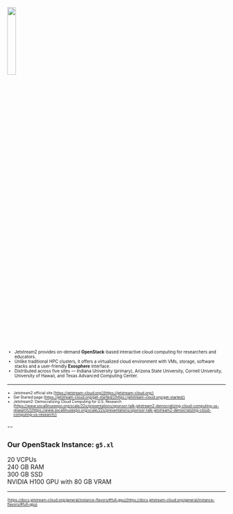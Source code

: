 <img src="https://sciencegateways.org/app/site/media/images/Gateways2024/jetstream2logo.png" width="20%">

<div style="font-size: 0.7em;">

- Jetstream2 provides on-demand **OpenStack**-based interactive cloud computing for researchers and educators.
- Unlike traditional HPC clusters, it offers a virtualized cloud environment with VMs, storage, software stacks and a user-friendly **Exosphere** interface.
- Distributed across five sites — Indiana University (primary), Arizona State University, Cornell University, University of Hawaii, and Texas Advanced Computing Center.

</div>
<hr>

<div style="font-size: 0.6em;">

- Jetstream2 official site [https://jetstream-cloud.org/](https://jetstream-cloud.org/)
- Get Started page [https://jetstream-cloud.org/get-started/](https://jetstream-cloud.org/get-started/)
- Jetstream2: Democratizing Cloud Computing for U.S. Research [https://www.socallinuxexpo.org/scale/22x/presentations/sponsor-talk-jetstream2-democratizing-cloud-computing-us-research/](https://www.socallinuxexpo.org/scale/22x/presentations/sponsor-talk-jetstream2-democratizing-cloud-computing-us-research/)

</div>

--

### Our OpenStack Instance: `g5.xl`

20 VCPUs<br>
240 GB RAM<br>
300 GB SSD<br>
NVIDIA H100 GPU with 80 GB VRAM

<hr>
<div style="font-size: 0.6em;">

[https://docs.jetstream-cloud.org/general/instance-flavors/#full-gpu](https://docs.jetstream-cloud.org/general/instance-flavors/#full-gpu)

</div>